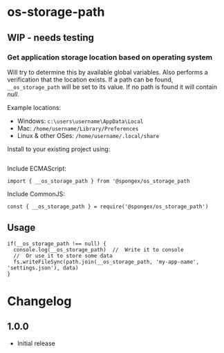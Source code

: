 #  os-storage-path

## WIP - needs testing

### Get application storage location based on operating system

Will try to determine this by available global variables.
Also performs a verification that the location exists.
If a path can be found, `__os_storage_path` will be set to its value.
If no path is found it will contain *null*.

Example locations:
- Windows: `c:\users\username\AppData\Local`
- Mac: `/home/username/Library/Preferences`
- Linux & other OSes: `/home/username/.local/share`

Install to your existing project using:
```
```

Include ECMAScript:
```
import { __os_storage_path } from '@spongex/os_storage_path
```

Include CommonJS:
```
const { __os_storage_path } = require('@spongex/os_storage_path')
```

## Usage
```
if(__os_storage_path !== null) {
  console.log(__os_storage_path)  //  Write it to console
  //  Or use it to store some data
  fs.writeFileSync(path.join(__os_storage_path, 'my-app-name', 'settings.json'), data)
}
```

# Changelog

## 1.0.0
- Initial release
